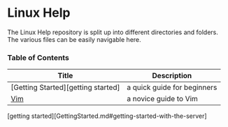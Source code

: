 # Linux Help

The Linux Help repository is split up into different directories and folders. The various files can be easily navigable here.

### Table of Contents

| Title                               | Description                  |
|-------------------------------------|------------------------------|
| [Getting Started][getting started]  | a quick guide for beginners  |
| [Vim](/Text%20Editors/Vim.md#vim)   | a novice guide to Vim        |

[getting started][GettingStarted.md#getting-started-with-the-server]